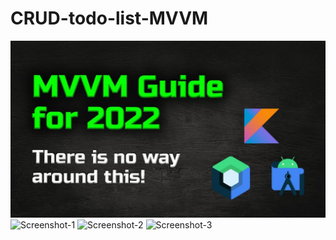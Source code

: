 # CRUD-todo-list-MVVM
![Thumbnail](/preview/maxresdefault.jpg "thumbnail")
![Screenshot-1](/preview/Screenshot-1.jpg "screenshot-1")
![Screenshot-2](/preview/Screenshot-2.jpg "screeshot-2")
![Screenshot-3](/preview/Screenshot-3.jpg "screenshot-3")
